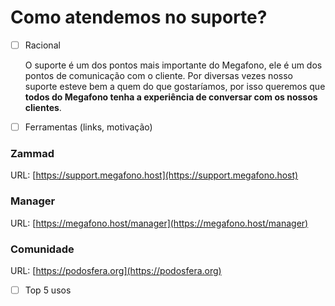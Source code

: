 # Como atendemos no suporte?



* [ ] Racional

  O suporte é um dos pontos mais importante do Megafono, ele é um dos pontos de comunicação com o cliente. Por diversas vezes nosso suporte esteve bem a quem do que gostaríamos, por isso queremos que **todos do Megafono tenha a experiência de conversar com os nossos clientes**.

* [ ] Ferramentas \(links, motivação\)

### Zammad

URL: [https://support.megafono.host](https://support.megafono.host)

### Manager

URL: [https://megafono.host/manager](https://megafono.host/manager)

### Comunidade

URL: [https://podosfera.org](https://podosfera.org)

* [ ] Top 5 usos

